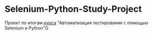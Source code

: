 # Selenium-Python-Study-Project
Проект по итогам [курса](https://stepik.org/course/575/syllabus) "Автоматизация тестирования с помощью Selenium и Python"G